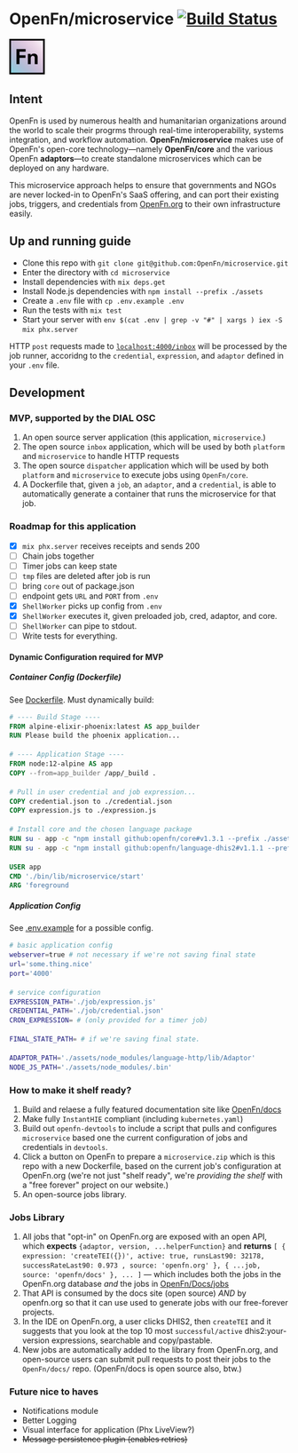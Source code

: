 # OpenFn/microservice [![Build Status](https://travis-ci.org/OpenFn/microservice.svg?branch=master)](https://travis-ci.org/github/OpenFn/microservice)

[![openfn](assets/logo.png)](https://www.openfn.org)

## Intent

OpenFn is used by numerous health and humanitarian organizations around the
world to scale their progrms through real-time interoperability, systems
integration, and workflow automation. **OpenFn/microservice** makes use of
OpenFn's open-core technology—namely **OpenFn/core** and the various OpenFn
**adaptors**—to create standalone microservices which can be deployed on any
hardware.

This microservice approach helps to ensure that governments and NGOs are never
locked-in to OpenFn's SaaS offering, and can port their existing jobs, triggers,
and credentials from [OpenFn.org](www.openfn.org) to their own infrastructure
easily.

## Up and running guide

- Clone this repo with `git clone git@github.com:OpenFn/microservice.git`
- Enter the directory with `cd microservice`
- Install dependencies with `mix deps.get`
- Install Node.js dependencies with `npm install --prefix ./assets`
- Create a `.env` file with `cp .env.example .env`
- Run the tests with `mix test`
- Start your server with `env $(cat .env | grep -v "#" | xargs ) iex -S mix phx.server`

HTTP `post` requests made to
[`localhost:4000/inbox`](http://localhost:4000/inbox) will be processed by the
job runner, accoridng to the `credential`, `expression`, and `adaptor` defined
in your `.env` file.

## Development

### MVP, supported by the DIAL OSC

1. An open source server application (this application, `microservice`.)
2. The open source `inbox` application, which will be used by both `platform`
   and `microservice` to handle HTTP requests
3. The open source `dispatcher` application which will be used by both
   `platform` and `microservice` to execute jobs using `OpenFn/core`.
4. A Dockerfile that, given a `job`, an `adaptor`, and a `credential`, is able
   to automatically generate a container that runs the microservice for that
   job.

### Roadmap for this application

- [x] `mix phx.server` receives receipts and sends 200
- [ ] Chain jobs together
- [ ] Timer jobs can keep state
- [ ] `tmp` files are deleted after job is run
- [ ] bring `core` out of package.json
- [ ] endpoint gets `URL` and `PORT` from `.env`
- [x] `ShellWorker` picks up config from `.env`
- [x] `ShellWorker` executes it, given preloaded job, cred, adaptor, and core.
- [ ] `ShellWorker` can pipe to stdout.
- [ ] Write tests for everything.

#### Dynamic Configuration required for MVP

##### Container Config (Dockerfile)

See [Dockerfile](./Dockerfile). Must dynamically build:

```dockerfile
# ---- Build Stage ----
FROM alpine-elixir-phoenix:latest AS app_builder
RUN Please build the phoenix application...

# ---- Application Stage ----
FROM node:12-alpine AS app
COPY --from=app_builder /app/_build .

# Pull in user credential and job expression...
COPY credential.json to ./credential.json
COPY expression.js to ./expression.js

# Install core and the chosen language package
RUN su - app -c "npm install github:openfn/core#v1.3.1 --prefix ./assets"
RUN su - app -c "npm install github:openfn/language-dhis2#v1.1.1 --prefix ./assets"

USER app
CMD './bin/lib/microservice/start'
ARG 'foreground
```

##### Application Config

See [.env.example](./.env.example) for a possible config.

```sh
# basic application config
webserver=true # not necessary if we're not saving final state
url='some.thing.nice'
port='4000'

# service configuration
EXPRESSION_PATH='./job/expression.js'
CREDENTIAL_PATH='./job/credential.json'
CRON_EXPRESSION= # (only provided for a timer job)

FINAL_STATE_PATH= # if we're saving final state.

ADAPTOR_PATH='./assets/node_modules/language-http/lib/Adaptor'
NODE_JS_PATH='./assets/node_modules/.bin'
```

### How to make it shelf ready?

1. Build and relaese a fully featured documentation site like
   [OpenFn/docs](https://openfn.github.io/docs/)
2. Make fully `InstantHIE` compliant (including `kubernetes.yaml`)
3. Build out `openfn-devtools` to include a script that pulls and configures
   `microservice` based one the current configuration of jobs and credentials in
   `devtools`.
4. Click a button on OpenFn to prepare a `microservice.zip` which is this repo
   with a new Dockerfile, based on the current job's configuration at OpenFn.org
   (we're not just "shelf ready", we're _providing the shelf_ with a "free
   forever" project on our website.)
5. An open-source jobs library.

### Jobs Library

1. All jobs that "opt-in" on OpenFn.org are exposed with an open API, which
   **expects** `{adaptor, version, ...helperFunction}` and **returns** `[ { expression: 'createTEI({})', active: true, runsLast90: 32178, successRateLast90: 0.973 , source: 'openfn.org' }, { ...job, source: 'openfn/docs' }, ... ]` — which includes both the jobs in the OpenFn.org
   database _and_ the jobs in
   [OpenFn/Docs/jobs](https://www.github.com/openfn/docs/jobs)
2. That API is consumed by the docs site (open source) _AND_ by openfn.org so
   that it can use used to generate jobs with our free-forever projects.
3. In the IDE on OpenFn.org, a user clicks DHIS2, then `createTEI` and it
   suggests that you look at the top 10 most `successful/active`
   dhis2:your-version expressions, searchable and copy/pastable.
4. New jobs are automatically added to the library from OpenFn.org, and
   open-source users can submit pull requests to post their jobs to the
   `OpenFn/docs/` repo. (OpenFn/docs is open source also, btw.)

### Future nice to haves

- Notifications module
- Better Logging
- Visual interface for application (Phx LiveView?)
- ~~Message persistence plugin (enables retries)~~
